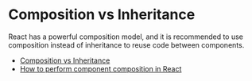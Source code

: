 # Composition vs Inheritance

React has a powerful composition model, and it is recommended to use composition instead of inheritance to reuse code between components.

- [Composition vs Inheritance](https://reactjs.org/docs/composition-vs-inheritance.html)
- [How to perform component composition in React](https://www.robinwieruch.de/react-component-composition/)
